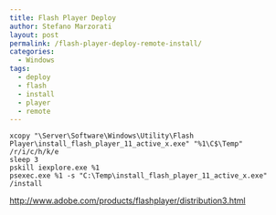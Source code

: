 ```yaml
---
title: Flash Player Deploy
author: Stefano Marzorati
layout: post
permalink: /flash-player-deploy-remote-install/
categories:
  - Windows
tags:
  - deploy
  - flash
  - install
  - player
  - remote
---
```

<code>xcopy "\\Server\Software\Windows\Utility\Flash Player\install_flash_player_11_active_x.exe" "\%1\C$\Temp" /r/i/c/h/k/e</code>   
<code>sleep 3</code>   
<code>pskill iexplore.exe \%1</code>   
<code>psexec.exe \%1 -s "C:\Temp\install_flash_player_11_active_x.exe" /install</code>   

<a href="http://www.adobe.com/products/flashplayer/distribution3.html" target="_blank">http://www.adobe.com/products/flashplayer/distribution3.html</a>